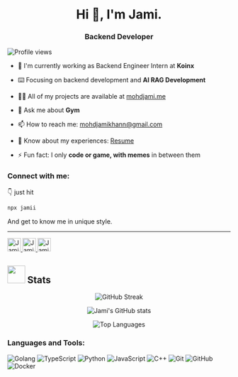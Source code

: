 <h1 align="center">Hi 👋, I'm Jami.</h1>
<h3 align="center">Backend Developer</h3>

<p align="left">
  <img src="https://komarev.com/ghpvc/?username=mohdjami" alt="Profile views" />
</p>

- 🚀 I'm currently working as Backend Engineer Intern at **Koinx**

- ⌨️ Focusing on backend development and **AI RAG Development**
  
- 👨‍💻 All of my projects are available at [mohdjami.me](https://mohdjami.me/projects)
  
- 💬 Ask me about **Gym**
  
- 📫 How to reach me: mohdjamikhann@gmail.com
  
- 📄 Know about my experiences: [Resume](https://drive.google.com/file/d/1V46JIGRiwSfWxw4azaOkrzACrFIE661y/view?usp=sharing)

- ⚡ Fun fact: I only **code or game, with memes** in between them

### Connect with me:
👇 just hit
```bash
npx jamii
```
And get to know me in unique style.

<hr/>

<p>
  <a href="https://mohdjami.me/" title="Jami's Portfolio">
    <img width="30" alt="Jami's Portfolio" src="https://user-images.githubusercontent.com/81975567/175559971-8edbc18d-a0ce-4da4-82e4-027cbc706cb8.png"/>
  </a>
  <a href="https://www.linkedin.com/in/mohdjami/" title="Jami's LinkedIn">
    <img width="30" alt="Jami's LinkedIn" src="https://user-images.githubusercontent.com/81975567/175559225-b4b11f66-e5f9-4c4d-b93c-ae0551606ab1.png"/>
  </a>
  <a href="https://twitter.com/mohdjami786" title="Jami's Twitter">
    <img width="30" alt="Jami's Twitter" src="https://user-images.githubusercontent.com/81975567/175558969-524b17fe-499a-4604-b065-5d58c35ce96b.png"/>
  </a>
</p>

## <img src="https://media.giphy.com/media/uhWLu2lsU0rfLiwYlI/giphy.gif" height="40px" width="40px" /> Stats

<p align="center">
  <img src="https://streak-stats.demolab.com?user=mohdjami&theme=dark&hide_border=true" alt="GitHub Streak"/>
</p>

<p align="center">
  <img src="https://github-readme-stats.vercel.app/api?username=mohdjami&show_icons=true&theme=dark" alt="Jami's GitHub stats"/>
</p>

<p align="center">
  <img src="https://github-readme-stats.vercel.app/api/top-langs/?username=mohdjami&layout=compact&theme=dark&langs_count=10" alt="Top Languages"/>
</p>

### Languages and Tools:

<p align="left">
  <img src="https://img.shields.io/badge/-Go-05122A?style=for-the-badge&logo=go&logoColor=00599C" alt="Golang"/>
  <img src="https://img.shields.io/badge/-TypeScript-05122A?style=for-the-badge&logo=typescript" alt="TypeScript"/>
  <img src="https://img.shields.io/badge/-Python-05122A?style=for-the-badge&logo=python&logoColor=FFE873" alt="Python"/>
  <img src="https://img.shields.io/badge/-JavaScript-05122A?style=for-the-badge&logo=javascript" alt="JavaScript"/>
  <img src="https://img.shields.io/badge/-C++-05122A?style=for-the-badge&logo=C%2B%2B&logoColor=00599C" alt="C++"/>
  <img src="https://img.shields.io/badge/-Git-05122A?style=for-the-badge&logo=git" alt="Git"/>
  <img src="https://img.shields.io/badge/-GitHub-05122A?style=for-the-badge&logo=github" alt="GitHub"/>
  <img src="https://img.shields.io/badge/-Docker-05122A?style=for-the-badge&logo=docker&logoColor=00599C" alt="Docker"/>
</p>

